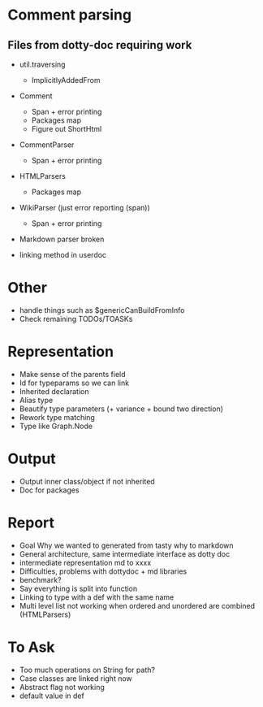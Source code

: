 # Comment parsing
## Files from dotty-doc requiring work
* util.traversing
  * ImplicitlyAddedFrom
* Comment
  * Span + error printing
  * Packages map
  * Figure out ShortHtml
* CommentParser
  * Span + error printing
* HTMLParsers
  * Packages map
* WikiParser (just error reporting (span))
  * Span + error printing

* Markdown parser broken
* linking method in userdoc

# Other
* handle things such as $genericCanBuildFromInfo
* Check remaining TODOs/TOASKs

# Representation
* Make sense of the parents field
* Id for typeparams so we can link
* Inherited declaration
* Alias type
* Beautify type parameters (+ variance + bound two direction)
* Rework type matching
* Type like Graph.Node

# Output
* Output inner class/object if not inherited
* Doc for packages

# Report
* Goal Why we wanted to generated from tasty why to markdown
* General architecture, same intermediate interface as dotty doc
* intermediate representation md to xxxx
* Difficulties, problems with dottydoc + md libraries
* benchmark?
* Say everything is split into function
* Linking to type with a def with the same name
* Multi level list not working when ordered and unordered are combined (HTMLParsers)

# To Ask
* Too much operations on String for path?
* Case classes are linked right now
* Abstract flag not working
* default value in def